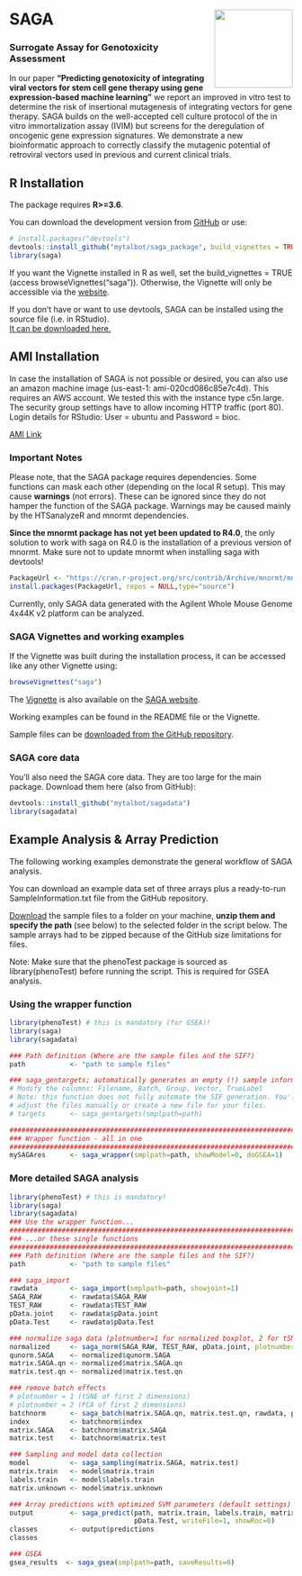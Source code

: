 
<!-- README.md is generated from README.Rmd. Please edit that file -->

# SAGA <img src="https://talbotsr.com/saga_package/logo.png" align="right" height="139" />

### Surrogate Assay for Genotoxicity Assessment

In our paper **“Predicting genotoxicity of integrating viral vectors for
stem cell gene therapy using gene expression-based machine learning”**
we report an improved in vitro test to determine the risk of insertional
mutagenesis of integrating vectors for gene therapy. SAGA builds on the
well-accepted cell culture protocol of the in vitro immortalization
assay (IVIM) but screens for the deregulation of oncogenic gene
expression signatures. We demonstrate a new bioinformatic approach to
correctly classify the mutagenic potential of retroviral vectors used in
previous and current clinical trials.

## R Installation

The package requires **R\>=3.6**.

You can download the development version from
[GitHub](https://github.com/mytalbot/saga_package/) or use:

``` r
# install.packages("devtools")
devtools::install_github("mytalbot/saga_package", build_vignettes = TRUE)
library(saga)
```

If you want the Vignette installed in R as well, set the
build\_vignettes = TRUE (access browseVignettes(“saga”)). Otherwise, the
Vignette will only be accessible via the
[website](https://talbotsr.com/saga_package/index.html).

If you don’t have or want to use devtools, SAGA can be installed using
the source file (i.e. in RStudio).  
[It can be downloaded
here.](https://github.com/mytalbot/saga_package/tree/master/sourcefiles)

## AMI Installation

In case the installation of SAGA is not possible or desired, you can
also use an amazon machine image (us-east-1: ami-020cd086c85e7c4d). This
requires an AWS account. We tested this with the instance type
c5n.large. The security group settings have to allow incoming HTTP
traffic (port 80). Login details for RStudio: User = ubuntu and Password
= bioc.

[AMI
Link](https://console.aws.amazon.com/ec2/v2/home?region=us-east-1#LaunchInstanceWizard:ami=ami-020cd086c85e7c4d1)

### Important Notes

Please note, that the SAGA package requires dependencies. Some functions
can mask each other (depending on the local R setup). This may cause
**warnings** (not errors). These can be ignored since they do not hamper
the function of the SAGA package. Warnings may be caused mainly by the
HTSanalyzeR and mnormt dependencies.

**Since the mnormt package has not yet been updated to R4.0**, the only
solution to work with saga on R4.0 is the installation of a previous
version of mnormt. Make sure not to update mnormt when installing saga
with
devtools\!

``` r
PackageUrl <- "https://cran.r-project.org/src/contrib/Archive/mnormt/mnormt_1.5-7.tar.gz"
install.packages(PackageUrl, repos = NULL,type="source")
```

Currently, only SAGA data generated with the Agilent Whole Mouse Genome
4x44K v2 platform can be analyzed.

### SAGA Vignettes and working examples

If the Vignette was built during the installation process, it can be
accessed like any other Vignette using:

``` r
browseVignettes("saga")
```

The
[Vignette](https://talbotsr.com/saga_package/articles/saga_vignette.html)
is also available on the [SAGA
website](https://talbotsr.com/saga_package/index.html).

Working examples can be found in the README file or the Vignette.

Sample files can be [downloaded from the GitHub
repository](https://github.com/mytalbot/saga_package/tree/master/samples).

### SAGA core data

You’ll also need the SAGA core data. They are too large for the main
package. Download them here (also from GitHub):

``` r
devtools::install_github("mytalbot/sagadata")
library(sagadata)
```

## Example Analysis & Array Prediction

The following working examples demonstrate the general workflow of SAGA
analysis.

You can download an example data set of three arrays plus a ready-to-run
SampleInformation.txt file from the GitHub repository.

[Download](https://github.com/mytalbot/saga_package/tree/master/samples)
the sample files to a folder on your machine, **unzip them and specify
the path** (see below) to the selected folder in the script below. The
sample arrays had to be zipped because of the GitHub size limitations
for files.

Note: Make sure that the phenoTest package is sourced as
library(phenoTest) before running the script. This is required for GSEA
analysis.

### Using the wrapper function

``` r
library(phenoTest) # this is mandatory (for GSEA)!
library(saga)
library(sagadata)

### Path definition (Where are the sample files and the SIF?)
path           <- "path to sample files"

### saga_gentargets; automatically generates an empty (!) sample information file
# Modify the columns: Filename, Batch, Group, Vector, TrueLabel
# Note: this function does not fully automate the SIF generation. You'll have to
# adjust the files manually or create a new file for your files.
# targets      <- saga_gentargets(smplpath=path)

################################################################################
### Wrapper function - all in one
################################################################################
mySAGAres      <- saga_wrapper(smplpath=path, showModel=0, doGSEA=1)
```

### More detailed SAGA analysis

``` r
library(phenoTest) # this is mandatory!
library(saga)
library(sagadata)
### Use the wrapper function...
################################################################################
### ...or these single functions
################################################################################
### Path definition (Where are the sample files and the SIF?)
path           <- "path to sample files"

### saga_import
rawdata        <- saga_import(smplpath=path, showjoint=1)
SAGA_RAW       <- rawdata$SAGA_RAW
TEST_RAW       <- rawdata$TEST_RAW
pData.joint    <- rawdata$pData.joint
pData.Test     <- rawdata$pData.Test

### normalize saga data (plotnumber=1 for normalized boxplot, 2 for tSNE plot)
normalized     <- saga_norm(SAGA_RAW, TEST_RAW, pData.joint, plotnumber=1)
qunorm.SAGA    <- normalized$qunorm.SAGA
matrix.SAGA.qn <- normalized$matrix.SAGA.qn
matrix.test.qn <- normalized$matrix.test.qn

### remove batch effects
# plotnumber = 1 (tSNE of first 2 dimensions)
# plotnumber = 2 (PCA of first 2 dimensions)
batchnorm      <- saga_batch(matrix.SAGA.qn, matrix.test.qn, rawdata, pData.joint, plotnumber=1)
index          <- batchnorm$index
matrix.SAGA    <- batchnorm$matrix.SAGA
matrix.test    <- batchnorm$matrix.test

### Sampling and model data collection
model          <- saga_sampling(matrix.SAGA, matrix.test)
matrix.train   <- model$matrix.train
labels.train   <- model$labels.train
matrix.unknown <- model$matrix.unknown

### Array predictions with optimized SVM parameters (default settings)
output         <- saga_predict(path, matrix.train, labels.train, matrix.unknown,
                               pData.Test, writeFile=1, showRoc=0)
classes        <- output$predictions
classes

### GSEA
gsea_results  <- saga_gsea(smplpath=path, saveResults=0)
```
